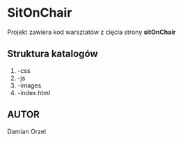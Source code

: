 SitOnChair
=============

Projekt zawiera kod warsztatów z cięcia strony **sitOnChair**

Struktura katalogów
--------------------
1. -css
2. -js
3. -images
4. -index.html


AUTOR
------------
Damian Orzel
